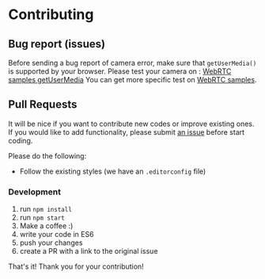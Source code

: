 # Contributing

## Bug report (issues)
Before sending a bug report of camera error, make sure that `getUserMedia()` is supported by your browser. Please test your camera on : [WebRTC samples getUserMedia](https://webrtc.github.io/samples/src/content/getusermedia/gum/) You can get more specific test on [WebRTC samples](https://webrtc.github.io/samples/).

## Pull Requests

It will be nice if you want to contribute new codes or improve existing ones. If you would like to add functionality, please submit [an issue](https://github.com/MABelanger/react-html5-camera-photo/issues) before start coding.

Please do the following:
* Follow the existing styles (we have an `.editorconfig` file)

### Development

1. run `npm install`
2. run `npm start`
3. Make a coffee :)
4. write your code in ES6
5. push your changes
6. create a PR with a link to the original issue

That's it! Thank you for your contribution!
